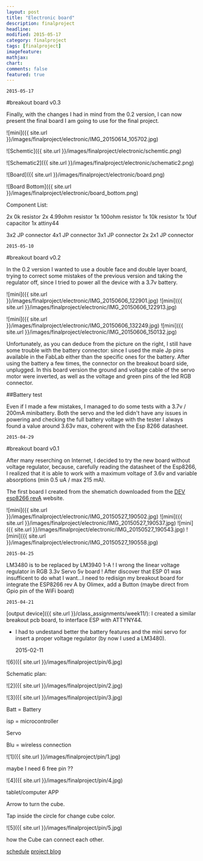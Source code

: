 ```yaml
---
layout: post
title: "Electronic board"
description: finalproject
headline: 
modified: 2015-05-17
category: finalproject
tags: [finalproject]
imagefeature:
mathjax: 
chart: 
comments: false
featured: true
---
```


	2015-05-17

#breakout board v0.3

Finally, with the changes I had in mind from the 0.2 version, I can now present the final board I am going to use for the final project.

![mini]({{ site.url }}/images/finalproject/electronic/IMG_20150614_105702.jpg)

![Schemtic]({{ site.url }}/images/finalproject/electronic/schemtic.png)

![Schematic2]({{ site.url }}/images/finalproject/electronic/schematic2.png)

![Board]({{ site.url }}/images/finalproject/electronic/board.png)

![Board Bottom]({{ site.url }}/images/finalproject/electronic/board_bottom.png)

Component List:

2x 0k resistor
2x 4.99ohm resistor
1x 100ohm resistor
1x 10k resistor
1x 10uf capacitor
1x attiny44

3x2 JP connector
4x1 JP connector
3x1 JP connector
2x 2x1 JP connector




	2015-05-10

#breakout board v0.2

In the 0.2 version I wanted to use a double face and double layer board, trying to correct some mistakes of the previous version and taking the regulator off, since I tried to power all the device with a 3.7v battery.

![mini]({{ site.url }}/images/finalproject/electronic/IMG_20150606_122901.jpg)
![mini]({{ site.url }}/images/finalproject/electronic/IMG_20150606_122913.jpg)

![mini]({{ site.url }}/images/finalproject/electronic/IMG_20150606_132249.jpg)
![mini]({{ site.url }}/images/finalproject/electronic/IMG_20150606_150132.jpg)

Unfortunately, as you can deduce from the picture on the right, I still have some trouble with the battery connector: since I used the male Jp pins available in the FabLab either than the specific ones for the battery.
After using the battery a few times, the connector on the breakout board side, unplugged.
In this board version the ground and voltage cable of the servo motor were inverted, as well as the voltage and green pins of the led RGB connector.

##Battery test

Even if I made a few mistakes, I managed to do some tests with a 3.7v / 200mA minibattery. Both the servo and the led didn't have any issues in powering and checking the full battery voltage with the tester I always found a value around 3.63v max, coherent with the Esp 8266 datasheet.

	2015-04-29

#breakout board v0.1

After many reserching on Internet, I decided to try the new board without voltage regulator, because, carefully reading the datasheet of the Esp8266, I realized that it is able to work with a maximum voltage of 3.6v and variable absorptions (min 0.5 uA / max 215 mA).

The first board I created from the shematich downloaded from the [DEV esp8266 revA](https://www.olimex.com/Products/IoT/MOD-WIFI-ESP8266-DEV/open-source-hardware) website.


![mini]({{ site.url }}/images/finalproject/electronic/IMG_20150527_190502.jpg)
![mini]({{ site.url }}/images/finalproject/electronic/IMG_20150527_190537.jpg)
![mini]({{ site.url }}/images/finalproject/electronic/IMG_20150527_190543.jpg)
![mini]({{ site.url }}/images/finalproject/electronic/IMG_20150527_190558.jpg)



	2015-04-25

LM3480 is to be replaced by LM3940 1-A  ! I wrong the linear voltage regulator in RGB 3.3v Servo 5v board !
After discover that ESP 01 was insufficent to do what I want...I need to redisign my breakout board for integrate the ESP8266 rev A by Olimex, add a Button (maybe direct from Gpio pin of the WiFi board)


	2015-04-21

[output device]({{ site.url }}/class_assignments/week11/): I created a similar breakout pcb board, to interface ESP with ATTYNY44.
- I had to undestand better the battery features and the mini servo for insert a proper voltage regulator (by now I used a LM3480).


	2015-02-11


![6]({{ site.url }}/images/finalproject/pin/6.jpg)

Schematic plan:

![2]({{ site.url }}/images/finalproject/pin/2.jpg)

![3]({{ site.url }}/images/finalproject/pin/3.jpg)

Batt = Battery

isp = microcontroller

Servo

Blu = wireless connection

![1]({{ site.url }}/images/finalproject/pin/1.jpg)

 maybe I need 6 free pin ??

![4]({{ site.url }}/images/finalproject/pin/4.jpg)

tablet/computer APP

Arrow to turn the cube.

Tap inside the circle for change cube color.

![5]({{ site.url }}/images/finalproject/pin/5.jpg)

how the Cube can connect each other.




<a href="{{ site.url }}/finalproject/schedule/"><span class="tiny button success ">schedule</span></a>
<a href="{{ site.url }}/final_project/"><span class="tiny button success ">project blog</span></a>